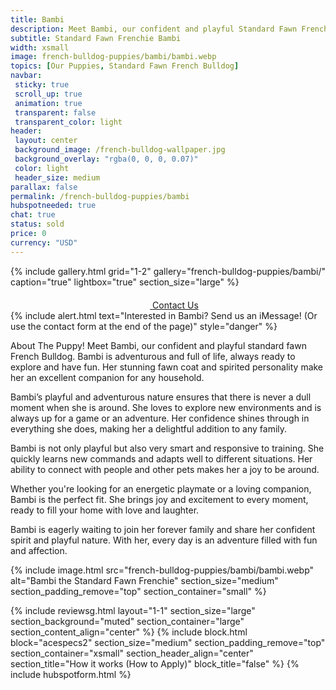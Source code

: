 ```yaml
---
title: Bambi
description: Meet Bambi, our confident and playful Standard Fawn French Bulldog puppy.
subtitle: Standard Fawn Frenchie Bambi
width: xsmall
image: french-bulldog-puppies/bambi/bambi.webp
topics: [Our Puppies, Standard Fawn French Bulldog]
navbar:
 sticky: true
 scroll_up: true
 animation: true
 transparent: false
 transparent_color: light
header:
 layout: center
 background_image: /french-bulldog-wallpaper.jpg
 background_overlay: "rgba(0, 0, 0, 0.07)"
 color: light
 header_size: medium
parallax: false
permalink: /french-bulldog-puppies/bambi
hubspotneeded: true
chat: true
status: sold
price: 0
currency: "USD"
---
```


{% include gallery.html
grid="1-2"
gallery="french-bulldog-puppies/bambi/"
caption="true"
lightbox="true"
section_size="large"
%}

<center><a class="uk-button uk-button-danger uk-border-pill uk-button-xlarge my-border-rounded" href="tel:212-739-0182">
    <span data-uk-icon="phone" class="uk-icon">
        <svg width="20" height="20" viewBox="0 0 20 20" xmlns="http://www.w3.org/2000/svg"></svg>
    </span>
    Contact Us
</a>
</center>
{% include alert.html text="Interested in Bambi? Send us an iMessage! (Or use the contact form at the end of the page)" style="danger" %}

About The Puppy!
Meet Bambi, our confident and playful standard fawn French Bulldog. Bambi is adventurous and full of life, always ready to explore and have fun. Her stunning fawn coat and spirited personality make her an excellent companion for any household.

Bambi’s playful and adventurous nature ensures that there is never a dull moment when she is around. She loves to explore new environments and is always up for a game or an adventure. Her confidence shines through in everything she does, making her a delightful addition to any family.

Bambi is not only playful but also very smart and responsive to training. She quickly learns new commands and adapts well to different situations. Her ability to connect with people and other pets makes her a joy to be around.

Whether you're looking for an energetic playmate or a loving companion, Bambi is the perfect fit. She brings joy and excitement to every moment, ready to fill your home with love and laughter.

Bambi is eagerly waiting to join her forever family and share her confident spirit and playful nature. With her, every day is an adventure filled with fun and affection.

{% include image.html
src="french-bulldog-puppies/bambi/bambi.webp"
alt="Bambi the Standard Fawn Frenchie"
section_size="medium"
section_padding_remove="top"
section_container="small"
%}

{% include reviewsg.html
layout="1-1"
section_size="large"
section_background="muted"
section_container="large"
section_content_align="center"
%}
{% include block.html
block="acespecs2"
section_size="medium"
section_padding_remove="top"
section_container="xsmall"
section_header_align="center"
section_title="How it works (How to Apply)"
block_title="false"
%}
{% include hubspotform.html %}



<script type="application/ld+json">
{
  "@context": "https://schema.org/",
  "@type": "Product",
  "name": "Bambi",
  "offers": {
    "@type": "Offer",
    "priceCurrency": "USD",
    "price": "0",
    "availability": "https://schema.org/SoldOut"
  }
}
</script>
